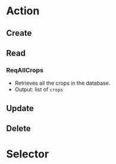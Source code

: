 # Action

## Create

## Read

### ReqAllCrops

-   Retrieves all the crops in the database.
-   Output: list of `crops`

## Update

## Delete

# Selector
